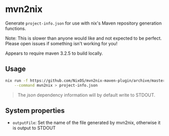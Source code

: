 mvn2nix
========

Generate `project-info.json` for use with nix's Maven repository generation
functions.

Note: This is slower than anyone would like and not expected to be perfect.
Please open issues if something isn't working for you!

Appears to require maven 3.2.5 to build locally.

Usage
------

```bash
nix run -f https://github.com/NixOS/mvn2nix-maven-plugin/archive/master.tar.gz \
    --command mvn2nix > project-info.json
```

> The _json_ dependency information will by default write to STDOUT.

System properties
------------------

* `outputFile`: Set the name of the file generated by mvn2nix, otherwise it is output to STDOUT
